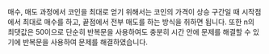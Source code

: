 매수, 매도 과정에서 코인을 최대로 얻기 위해서는 코인의 가격이 상승 구간일 때 시작점에서 최대로 매수를 하고, 끝점에서 전부 매도를 하는 방식을 취하면 됩니다. 또한 n의 최댓값은 50이으로 단순히 반복문을 사용하여도 충분히 시간 안에 문제를 해결할 수 있기에 반복문을 사용하여 문제를 해결하였습니다.
